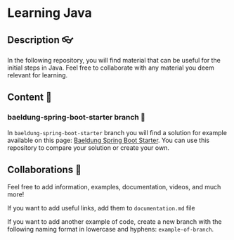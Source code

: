 # Learning Java

## Description 👓
In the following repository, you will find material that can be useful for the initial steps in Java. Feel free to collaborate with any material you deem relevant for learning.


## Content 📝
### baeldung-spring-boot-starter branch 🌳
In `baeldung-spring-boot-starter` branch you will find a solution for example available on this page: [Baeldung Spring Boot Starter](https://www.baeldung.com/spring-boot-start). You can use this repository to compare your solution or create your own.


## Collaborations 🤝
Feel free to add information, examples, documentation, videos, and much more!

If you want to add useful links, add them to `documentation.md` file

If you want to add another example of code, create a new branch with the following naming format in lowercase and hyphens: `example-of-branch`.
